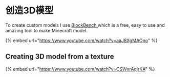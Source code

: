 # 创造3D模型

To create custom models I use [BlockBench ](https://blockbench.net/)which is a free, easy to use and amazing tool to make Minecraft model.

{% embed url="https://www.youtube.com/watch?v=aaJ8XgMAOno" %}

## Creating 3D model from a texture

{% embed url="https://www.youtube.com/watch?v=CSWxrAqjrKA" %}





